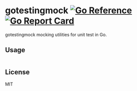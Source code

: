 # gotestingmock [![Go Reference](https://pkg.go.dev/badge/github.com/newmo-oss/gotestingmocko.svg)](https://pkg.go.dev/github.com/newmo-oss/gotestingmock)[![Go Report Card](https://goreportcard.com/badge/github.com/newmo-oss/gotestingmock)](https://goreportcard.com/report/github.com/newmo-oss/gotestingmock)

gotestingmock mocking utilities for unit test in Go.

## Usage

```go
```

## License
MIT
